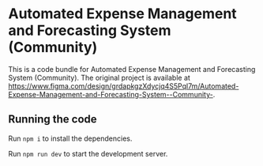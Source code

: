 
  # Automated Expense Management and Forecasting System (Community)

  This is a code bundle for Automated Expense Management and Forecasting System (Community). The original project is available at https://www.figma.com/design/grdapkgzXdycjq4S5Pql7m/Automated-Expense-Management-and-Forecasting-System--Community-.

  ## Running the code

  Run `npm i` to install the dependencies.

  Run `npm run dev` to start the development server.
  